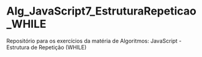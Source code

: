 # Alg_JavaScript7_EstruturaRepeticao_WHILE
Repositório para os exercícios da matéria de Algoritmos: JavaScript - Estrutura de Repetição (WHILE)
